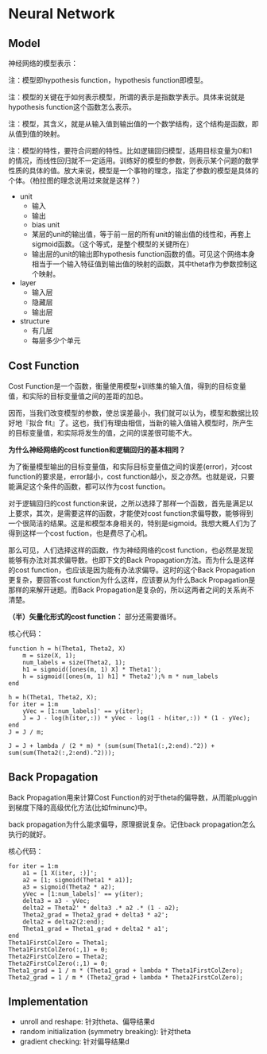 # Neural Network


## Model

神经网络的模型表示：

注：模型即hypothesis function，hypothesis function即模型。

注：模型的关键在于如何表示模型，所谓的表示是指数学表示。具体来说就是hypothesis function这个函数怎么表示。

注：模型，其含义，就是从输入值到输出值的一个数学结构，这个结构是函数，即从值到值的映射。

注：模型的特性，要符合问题的特性。比如逻辑回归模型，适用目标变量为0和1的情况，而线性回归就不一定适用。训练好的模型的参数，则表示某个问题的数学性质的具体的值。放大来说，模型是一个事物的理念，指定了参数的模型是具体的个体。（柏拉图的理念说用过来就是这样？）

- unit
	- 输入
	- 输出
	- bias unit
	- 某层的unit的输出值，等于前一层的所有unit的输出值的线性和，再套上sigmoid函数。（这个等式，是整个模型的关键所在）
	- 输出层的unit的输出即hypothesis function函数的值。可见这个网络本身相当于一个输入特征值到输出值的映射的函数，其中theta作为参数控制这个映射。
- layer
	- 输入层
	- 隐藏层
	- 输出层
- structure
	- 有几层
	- 每层多少个单元

## Cost Function

Cost Function是一个函数，衡量使用模型+训练集的输入值，得到的目标变量值，和实际的目标变量值之间的差距的加总。

因而，当我们改变模型的参数，使总误差最小，我们就可以认为，模型和数据比较好地『拟合 fit』了。这也，我们有理由相信，当新的输入值输入模型时，所产生的目标变量值，和实际将发生的值，之间的误差很可能不大。

**为什么神经网络的cost function和逻辑回归的基本相同？**

为了衡量模型输出的目标变量值，和实际目标变量值之间的误差(error)，对cost function的要求是，error越小，cost function越小，反之亦然。也就是说，只要能满足这个条件的函数，都可以作为cost function。

对于逻辑回归的cost function来说，之所以选择了那样一个函数，首先是满足以上要求，其次，是需要这样的函数，才能使对cost function求偏导数，能够得到一个很简洁的结果。这是和模型本身相关的，特别是sigmoid。我想大概人们为了得到这样一个cost fuction，也是费尽了心机。

那么可见，人们选择这样的函数，作为神经网络的cost function，也必然是发现能够有办法对其求偏导数。也即下文的Back Propagation方法。而为什么是这样的cost function，也应该是因为能有办法求偏导。这时的这个Back Propagation更复杂，要回答cost function为什么这样，应该要从为什么Back Propagation是那样的来解开谜题。而Back Propagation是复杂的，所以这两者之间的关系尚不清楚。

**（半）矢量化形式的cost function：**
部分还需要循环。

核心代码：

```
function h = h(Theta1, Theta2, X)
    m = size(X, 1);
    num_labels = size(Theta2, 1);
    h1 = sigmoid([ones(m, 1) X] * Theta1');
    h = sigmoid([ones(m, 1) h1] * Theta2');% m * num_labels
end

h = h(Theta1, Theta2, X);
for iter = 1:m
    yVec = [1:num_labels]' == y(iter);
    J = J - log(h(iter,:)) * yVec - log(1 - h(iter,:)) * (1 - yVec);
end
J = J / m;

J = J + lambda / (2 * m) * (sum(sum(Theta1(:,2:end).^2)) + sum(sum(Theta2(:,2:end).^2)));

```

## Back Propagation

Back Propagation用来计算Cost Function的对于theta的偏导数，从而能pluggin到梯度下降的高级优化方法(比如fminunc)中。

back propagation为什么能求偏导，原理据说复杂。记住back propagation怎么执行的就好。

核心代码：

```
for iter = 1:m
    a1 = [1 X(iter, :)]';
    a2 = [1; sigmoid(Theta1 * a1)];
    a3 = sigmoid(Theta2 * a2);
    yVec = [1:num_labels]' == y(iter);
    delta3 = a3 - yVec;
    delta2 = Theta2' * delta3 .* a2 .* (1 - a2);
    Theta2_grad = Theta2_grad + delta3 * a2';
    delta2 = delta2(2:end);
    Theta1_grad = Theta1_grad + delta2 * a1';
end
Theta1FirstColZero = Theta1;
Theta1FirstColZero(:,1) = 0;
Theta2FirstColZero = Theta2;
Theta2FirstColZero(:,1) = 0;
Theta1_grad = 1 / m * (Theta1_grad + lambda * Theta1FirstColZero);
Theta2_grad = 1 / m * (Theta2_grad + lambda * Theta2FirstColZero);

```

## Implementation

- unroll and reshape: 针对theta、偏导结果d
- random initialization (symmetry breaking): 针对theta
- gradient checking: 针对偏导结果d
